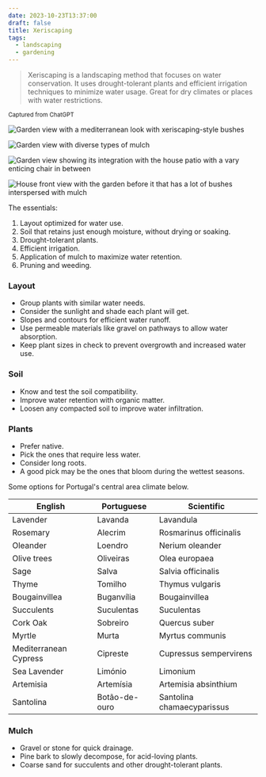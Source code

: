 ```yaml
---
date: 2023-10-23T13:37:00
draft: false
title: Xeriscaping
tags:
  - landscaping
  - gardening
---
```

> Xeriscaping is a landscaping method that focuses on water conservation. It uses drought-tolerant plants and efficient irrigation techniques to minimize water usage. Great for dry climates or places with water restrictions.

<small>Captured from ChatGPT</small>

![Garden view with a mediterranean look with xeriscaping-style bushes](xeriscaping-1698065365085.jpeg)

![Garden view with diverse types of mulch](xeriscaping-1698065471551.jpeg)

![Garden view showing its integration with the house patio with a vary enticing chair in between](xeriscaping-1698065582300.jpeg)

![House front view with the garden before it that has a lot of bushes interspersed with mulch](xeriscaping-1698065662037.jpeg)

The essentials:
1. Layout optimized for water use.
2. Soil that retains just enough moisture, without drying or soaking.
3. Drought-tolerant plants.
4. Efficient irrigation.
5. Application of mulch to maximize water retention.
6. Pruning and weeding.

### Layout

- Group plants with similar water needs.
- Consider the sunlight and shade each plant will get.
- Slopes and contours for efficient water runoff.
- Use permeable materials like gravel on pathways to allow water absorption.
- Keep plant sizes in check to prevent overgrowth and increased water use.

### Soil

- Know and test the soil compatibility.
- Improve water retention with organic matter.
- Loosen any compacted soil to improve water infiltration.

### Plants

- Prefer native.
- Pick the ones that require less water.
- Consider long roots.
- A good pick may be the ones that bloom during the wettest seasons.

Some options for Portugal's central area climate below.

<div table>

| English | Portuguese | Scientific |
| -- | -- | -- |
| Lavender | Lavanda | Lavandula |
| Rosemary | Alecrim | Rosmarinus officinalis |
| Oleander | Loendro | Nerium oleander |
| Olive trees | Oliveiras | Olea europaea |
| Sage | Salva | Salvia officinalis |
| Thyme | Tomilho | Thymus vulgaris |
| Bougainvillea | Buganvília | Bougainvillea |
| Succulents | Suculentas | Suculentas |
| Cork Oak | Sobreiro | Quercus suber |
| Myrtle | Murta | Myrtus communis |
| Mediterranean Cypress | Cipreste | Cupressus sempervirens |
| Sea Lavender | Limónio | Limonium |
| Artemisia | Artemísia | Artemisia absinthium |
| Santolina | Botão-de-ouro | Santolina chamaecyparissus |

</div>

### Mulch

- Gravel or stone for quick drainage.
- Pine bark to slowly decompose, for acid-loving plants.
- Coarse sand for succulents and other drought-tolerant plants.